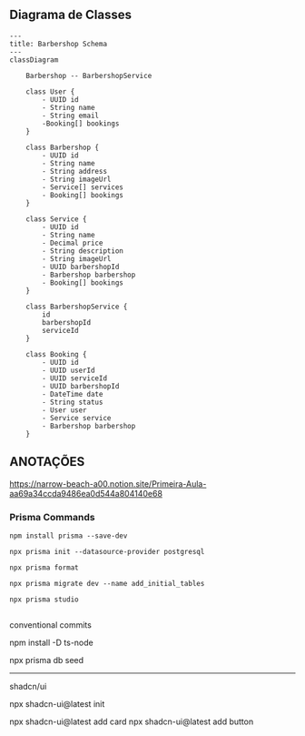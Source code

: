 ## Diagrama de Classes

```mermaid 
---
title: Barbershop Schema
---
classDiagram

    Barbershop -- BarbershopService

    class User {
        - UUID id 
        - String name
        - String email
        -Booking[] bookings 
    }

    class Barbershop {
        - UUID id
        - String name
        - String address
        - String imageUrl
        - Service[] services
        - Booking[] bookings
    }

    class Service {
        - UUID id
        - String name
        - Decimal price
        - String description
        - String imageUrl
        - UUID barbershopId
        - Barbershop barbershop
        - Booking[] bookings
    }

    class BarbershopService {
        id
        barbershopId
        serviceId
    }

    class Booking {
        - UUID id
        - UUID userId
        - UUID serviceId
        - UUID barbershopId
        - DateTime date
        - String status
        - User user
        - Service service
        - Barbershop barbershop 
    }
```

## ANOTAÇÕES

https://narrow-beach-a00.notion.site/Primeira-Aula-aa69a34ccda9486ea0d544a804140e68

### Prisma Commands
    npm install prisma --save-dev  

    npx prisma init --datasource-provider postgresql

    npx prisma format

    npx prisma migrate dev --name add_initial_tables

    npx prisma studio 

## 
conventional commits

 npm install -D ts-node 

npx prisma db seed  

--------------------------------
shadcn/ui

npx shadcn-ui@latest init

npx shadcn-ui@latest add card
npx shadcn-ui@latest add button
